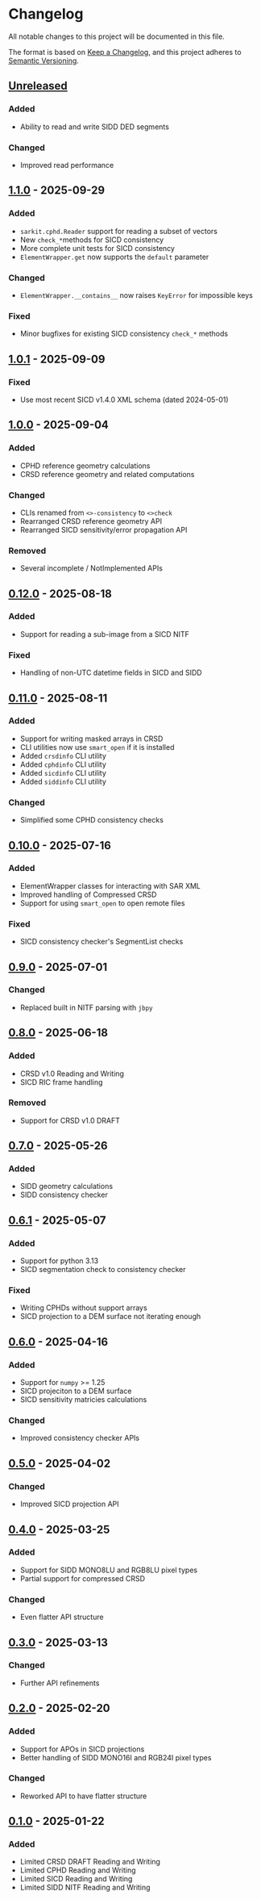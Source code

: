 # Changelog

All notable changes to this project will be documented in this file.

The format is based on [Keep a Changelog](https://keepachangelog.com/en/1.1.0/),
and this project adheres to [Semantic Versioning](https://semver.org/spec/v2.0.0.html).

## [Unreleased]

### Added
- Ability to read and write SIDD DED segments

### Changed
- Improved read performance


## [1.1.0] - 2025-09-29

### Added
- `sarkit.cphd.Reader` support for reading a subset of vectors
- New `check_*`methods for SICD consistency
- More complete unit tests for SICD consistency
- `ElementWrapper.get` now supports the `default` parameter

### Changed
- `ElementWrapper.__contains__` now raises `KeyError` for impossible keys

### Fixed
- Minor bugfixes for existing SICD consistency `check_*` methods


## [1.0.1] - 2025-09-09

### Fixed
- Use most recent SICD v1.4.0 XML schema (dated 2024-05-01)


## [1.0.0] - 2025-09-04

### Added
- CPHD reference geometry calculations
- CRSD reference geometry and related computations

### Changed
- CLIs renamed from `<>-consistency` to `<>check`
- Rearranged CRSD reference geometry API
- Rearranged SICD sensitivity/error propagation API

### Removed
- Several incomplete / NotImplemented APIs


## [0.12.0] - 2025-08-18

### Added
- Support for reading a sub-image from a SICD NITF

### Fixed
- Handling of non-UTC datetime fields in SICD and SIDD


## [0.11.0] - 2025-08-11

### Added
- Support for writing masked arrays in CRSD
- CLI utilities now use `smart_open` if it is installed
- Added `crsdinfo` CLI utility
- Added `cphdinfo` CLI utility
- Added `sicdinfo` CLI utility
- Added `siddinfo` CLI utility

### Changed
- Simplified some CPHD consistency checks


## [0.10.0] - 2025-07-16

### Added
- ElementWrapper classes for interacting with SAR XML
- Improved handling of Compressed CRSD
- Support for using `smart_open` to open remote files

### Fixed
- SICD consistency checker's SegmentList checks


## [0.9.0] - 2025-07-01

### Changed
- Replaced built in NITF parsing with `jbpy`


## [0.8.0] - 2025-06-18

### Added
- CRSD v1.0 Reading and Writing
- SICD RIC frame handling

### Removed
- Support for CRSD v1.0 DRAFT


## [0.7.0] - 2025-05-26

### Added
- SIDD geometry calculations
- SIDD consistency checker


## [0.6.1] - 2025-05-07

### Added
- Support for python 3.13
- SICD segmentation check to consistency checker

### Fixed
- Writing CPHDs without support arrays
- SICD projection to a DEM surface not iterating enough


## [0.6.0] - 2025-04-16

### Added
- Support for `numpy` >= 1.25
- SICD projeciton to a DEM surface
- SICD sensitivity matricies calculations

### Changed
- Improved consistency checker APIs


## [0.5.0] - 2025-04-02

### Changed
- Improved SICD projection API


## [0.4.0] - 2025-03-25

### Added
- Support for SIDD MONO8LU and RGB8LU pixel types
- Partial support for compressed CRSD

### Changed
- Even flatter API structure


## [0.3.0] - 2025-03-13

### Changed
- Further API refinements


## [0.2.0] - 2025-02-20

### Added
- Support for APOs in SICD projections
- Better handling of SIDD MONO16I and RGB24I pixel types

### Changed
- Reworked API to have flatter structure


## [0.1.0] - 2025-01-22

### Added
- Limited CRSD DRAFT Reading and Writing
- Limited CPHD Reading and Writing
- Limited SICD Reading and Writing
- Limited SIDD NITF Reading and Writing

[unreleased]: https://github.com/ValkyrieSystems/sarkit/compare/v1.1.0...HEAD
[1.1.0]: https://github.com/ValkyrieSystems/sarkit/compare/v1.0.1...v1.1.0
[1.0.1]: https://github.com/ValkyrieSystems/sarkit/compare/v1.0.0...v1.0.1
[1.0.0]: https://github.com/ValkyrieSystems/sarkit/compare/v0.12.0...v1.0.0
[0.12.0]: https://github.com/ValkyrieSystems/sarkit/compare/v0.11.0...v0.12.0
[0.11.0]: https://github.com/ValkyrieSystems/sarkit/compare/v0.10.0...v0.11.0
[0.10.0]: https://github.com/ValkyrieSystems/sarkit/compare/v0.9.0...v0.10.0
[0.9.0]: https://github.com/ValkyrieSystems/sarkit/compare/v0.8.0...v0.9.0
[0.8.0]: https://github.com/ValkyrieSystems/sarkit/compare/v0.7.0...v0.8.0
[0.7.0]: https://github.com/ValkyrieSystems/sarkit/compare/v0.6.1...v0.7.0
[0.6.1]: https://github.com/ValkyrieSystems/sarkit/compare/v0.6.0...v0.6.1
[0.6.0]: https://github.com/ValkyrieSystems/sarkit/compare/v0.5.0...v0.6.0
[0.5.0]: https://github.com/ValkyrieSystems/sarkit/compare/v0.4.0...v0.5.0
[0.4.0]: https://github.com/ValkyrieSystems/sarkit/compare/v0.3.0...v0.4.0
[0.3.0]: https://github.com/ValkyrieSystems/sarkit/compare/v0.2.0...v0.3.0
[0.2.0]: https://github.com/ValkyrieSystems/sarkit/compare/v0.1.0...v0.2.0
[0.1.0]: https://github.com/ValkyrieSystems/sarkit/releases/tag/v0.1.0
